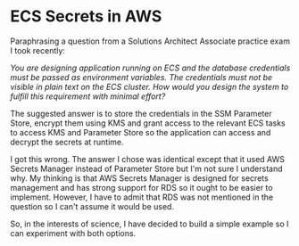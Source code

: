 # ECS Secrets in AWS

Paraphrasing a question from a Solutions Architect Associate practice exam I took recently:

_You are designing application running on ECS and the database credentials must be passed as environment variables.  The credentials must not be visible in plain text on the ECS cluster.  How would you design the system to fulfill this requirement with minimal effort?_

The suggested answer is to store the credentials in the SSM Parameter Store, encrypt them using KMS and grant access to the relevant ECS tasks to access KMS and Parameter Store so the application can access and decrypt the secrets at runtime.

I got this wrong. The answer I chose was identical except that it used AWS Secrets Manager instead of Parameter Store but I'm not sure I understand why.  My thinking is that AWS Secrets Manager is designed for secrets management and has strong support for RDS so it ought to be easier to implement.  However, I have to admit that RDS was not mentioned in the question so I can't assume it would be used.  

So, in the interests of science, I have decided to build a simple example so I can experiment with both options.




